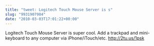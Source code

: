 ```yaml
---
title: "tweet: Logitech Touch Mouse Server is s"
slug: "9931907984"
date: "2010-03-03T17:01:22+00:00"
---
```

Logitech Touch Mouse Server is super cool. Add a trackpad and mini-keyboard to any computer via iPhone/iTouch/etc. http://2tu.us/1psk